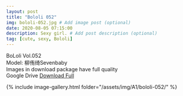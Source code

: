 ```yaml
---
layout: post
title: "Bololi 052"
img: bololi-052.jpg # Add image post (optional)
date: 2020-08-05 07:15:00
description: Sexy girl. # Add post description (optional)
tag: [cute, sexy, Bololi]
---
```

BoLoli Vol.052  
Model: 柳侑绮Sevenbaby                                         
Images in download package have full quality                    
Google Drive [Download Full](http://gestyy.com/ewUWq4)

{% include image-gallery.html folder="/assets/img/A1/bololi-052/" %}
